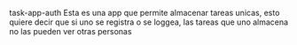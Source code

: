  task-app-auth
 Esta es una app que permite almacenar tareas unicas, esto quiere decir que si uno se registra o se loggea,
 las tareas que uno almacena no las pueden ver otras personas
